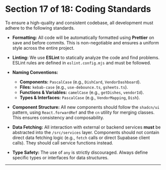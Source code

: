 # Section 17 of 18: Coding Standards

To ensure a high-quality and consistent codebase, all development must adhere to the following standards.

- **Formatting:** All code will be automatically formatted using **Prettier** on save and before commits. This is non-negotiable and ensures a uniform style across the entire project.

- **Linting:** We use **ESLint** to statically analyze the code and find problems. ESLint rules are defined in `eslint.config.mjs` and must be followed.

- **Naming Conventions:**
  - **Components:** `PascalCase` (e.g., `DishCard`, `VendorDashboard`).
  - **Files:** `kebab-case` (e.g., `use-debounce.ts`, `gsheets.ts`).
  - **Functions & Variables:** `camelCase` (e.g., `getDishes`, `vendorId`).
  - **Types & Interfaces:** `PascalCase` (e.g., `VendorMapping`, `Dish`).

- **Component Structure:** All new components should follow the `shadcn/ui` pattern, using `React.forwardRef` and the `cn` utility for merging classes. This ensures consistency and composability.

- **Data Fetching:** All interaction with external or backend services **must** be abstracted into the `/src/services` layer. Components should not contain direct data fetching logic (e.g., `fetch` calls or direct Supabase client calls). They should call service functions instead.

- **Type Safety:** The use of `any` is strictly discouraged. Always define specific types or interfaces for data structures.

---
